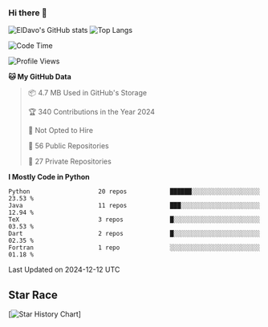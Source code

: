 ### Hi there 👋
![ElDavo's GitHub stats](https://github-readme-stats.vercel.app/api?username=ElDavoo&show_icons=true&theme=chartreuse-dark)
![Top Langs](https://github-readme-stats.vercel.app/api/top-langs/?username=ElDavoo&theme=chartreuse-dark&layout=compact)

<!--START_SECTION:waka-->
![Code Time](http://img.shields.io/badge/Code%20Time-2%2C229%20hrs%2040%20mins-blue)

![Profile Views](http://img.shields.io/badge/Profile%20Views-1-blue)

**🐱 My GitHub Data** 

> 📦 4.7 MB Used in GitHub's Storage 
 > 
> 🏆 340 Contributions in the Year 2024
 > 
> 🚫 Not Opted to Hire
 > 
> 📜 56 Public Repositories 
 > 
> 🔑 27 Private Repositories 
 > 
**I Mostly Code in Python** 

```text
Python                   20 repos            ██████░░░░░░░░░░░░░░░░░░░   23.53 % 
Java                     11 repos            ███░░░░░░░░░░░░░░░░░░░░░░   12.94 % 
TeX                      3 repos             █░░░░░░░░░░░░░░░░░░░░░░░░   03.53 % 
Dart                     2 repos             █░░░░░░░░░░░░░░░░░░░░░░░░   02.35 % 
Fortran                  1 repo              ░░░░░░░░░░░░░░░░░░░░░░░░░   01.18 % 
```




 Last Updated on 2024-12-12 UTC
<!--END_SECTION:waka-->

## Star Race

[![Star History Chart](https://api.star-history.com/svg?repos=ElDavoo/WhatsApp-Crypt14-Crypt15-Decrypter,ElDavoo/TuringOS,EliteAndroidApps/WhatsApp-Crypt12-Decrypter,KnugiHK/Whatsapp-Chat-Exporter&type=Date)]
